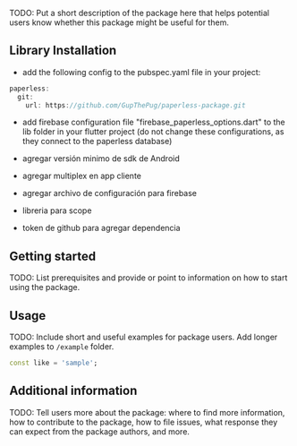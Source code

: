 TODO: Put a short description of the package here that helps potential users
know whether this package might be useful for them.

## Library Installation 

- add the following config to the pubspec.yaml file in your project:

```dart
paperless:
  git:
    url: https://github.com/GupThePug/paperless-package.git
```
- add firebase configuration file "firebase_paperless_options.dart" to the lib folder in your flutter project (do not change these configurations, as they connect to the paperless database)

- agregar versión minimo de sdk de Android
- agregar multiplex en app cliente
- agregar archivo de configuración para firebase
- libreria para scope
- token de github para agregar dependencia

## Getting started

TODO: List prerequisites and provide or point to information on how to
start using the package.

## Usage

TODO: Include short and useful examples for package users. Add longer examples
to `/example` folder. 

```dart
const like = 'sample';
```

## Additional information

TODO: Tell users more about the package: where to find more information, how to 
contribute to the package, how to file issues, what response they can expect 
from the package authors, and more.


